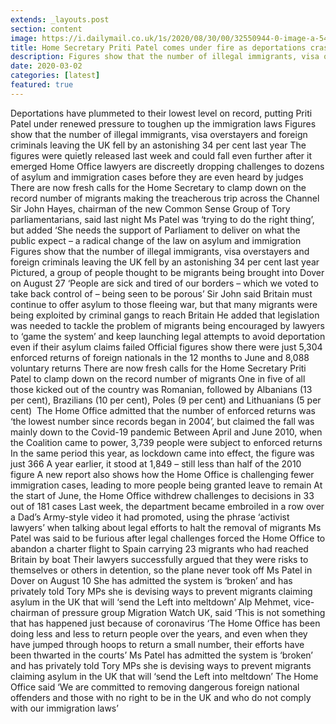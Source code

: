 ```yaml
---
extends: _layouts.post
section: content
image: https://i.dailymail.co.uk/1s/2020/08/30/00/32550944-0-image-a-54_1598745080384.jpg 
title: Home Secretary Priti Patel comes under fire as deportations crash to their lowest level EVER  
description: Figures show that the number of illegal immigrants, visa overstayers and foreign criminals leaving the UK fell by an astonishing 34 per cent last year 
date: 2020-03-02 
categories: [latest] 
featured: true 
--- 
```

Deportations have plummeted to their lowest level on record, putting Priti Patel under renewed pressure to toughen up the immigration laws
Figures show that the number of illegal immigrants, visa overstayers and foreign criminals leaving the UK fell by an astonishing 34 per cent last year
The figures were quietly released last week and could fall even further after it emerged Home Office lawyers are discreetly dropping challenges to dozens of asylum and immigration cases before they are even heard by judges 
There are now fresh calls for the Home Secretary to clamp down on the record number of migrants making the treacherous trip across the Channel
Sir John Hayes, chairman of the new Common Sense Group of Tory parliamentarians, said last night Ms Patel was ‘trying to do the right thing’, but added ‘She needs the support of Parliament to deliver on what the public expect – a radical change of the law on asylum and immigration
Figures show that the number of illegal immigrants, visa overstayers and foreign criminals leaving the UK fell by an astonishing 34 per cent last year Pictured, a group of people thought to be migrants being brought into Dover on August 27
‘People are sick and tired of our borders – which we voted to take back control of – being seen to be porous’ Sir John said Britain must continue to offer asylum to those fleeing war, but that many migrants were being exploited by criminal gangs to reach Britain
He added that legislation was needed to tackle the problem of migrants being encouraged by lawyers to ‘game the system’ and keep launching legal attempts to avoid deportation even if their asylum claims failed
Official figures show there were just 5,304 enforced returns of foreign nationals in the 12 months to June and 8,088 voluntary returns
There are now fresh calls for the Home Secretary Priti Patel to clamp down on the record number of migrants
One in five of all those kicked out of the country was Romanian, followed by Albanians (13 per cent), Brazilians (10 per cent), Poles (9 per cent) and Lithuanians (5 per cent) 
The Home Office admitted that the number of enforced returns was ‘the lowest number since records began in 2004’, but claimed the fall was mainly down to the Covid-19 pandemic
Between April and June 2010, when the Coalition came to power, 3,739 people were subject to enforced returns In the same period this year, as lockdown came into effect, the figure was just 366 A year earlier, it stood at 1,849 – still less than half of the 2010 figure
A new report also shows how the Home Office is challenging fewer immigration cases, leading to more people being granted leave to remain At the start of June, the Home Office withdrew challenges to decisions in 33 out of 181 cases
Last week, the department became embroiled in a row over a Dad’s Army-style video it had promoted, using the phrase ‘activist lawyers’ when talking about legal efforts to halt the removal of migrants
Ms Patel was said to be furious after legal challenges forced the Home Office to abandon a charter flight to Spain carrying 23 migrants who had reached Britain by boat
Their lawyers successfully argued that they were risks to themselves or others in detention, so the plane never took off
Ms Patel in Dover on August 10 She has admitted the system is ‘broken’ and has privately told Tory MPs she is devising ways to prevent migrants claiming asylum in the UK that will ‘send the Left into meltdown’
Alp Mehmet, vice-chairman of pressure group Migration Watch UK, said ‘This is not something that has happened just because of coronavirus
‘The Home Office has been doing less and less to return people over the years, and even when they have jumped through hoops to return a small number, their efforts have been thwarted in the courts’
Ms Patel has admitted the system is ‘broken’ and has privately told Tory MPs she is devising ways to prevent migrants claiming asylum in the UK that will ‘send the Left into meltdown’
The Home Office said ‘We are committed to removing dangerous foreign national offenders and those with no right to be in the UK and who do not comply with our immigration laws’